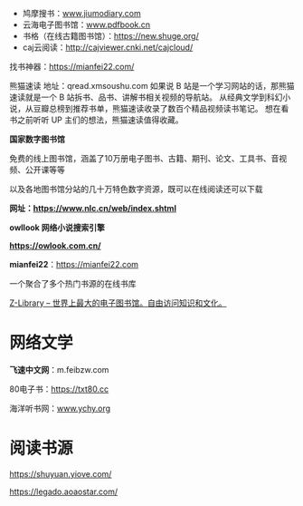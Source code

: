 - 鸠摩搜书：www.jiumodiary.com
- 云海电子图书馆：www.pdfbook.cn
- 书格（在线古籍图书馆）：https://new.shuge.org/
- caj云阅读：http://cajviewer.cnki.net/cajcloud/

找书神器：https://mianfei22.com/

熊猫速读
地址：qread.xmsoushu.com
如果说 B 站是一个学习网站的话，那熊猫速读就是一个 B 站拆书、品书、讲解书相关视频的导航站。
从经典文学到科幻小说，从豆瓣总榜到推荐书单，熊猫速读收录了数百个精品视频读书笔记。
想在看书之前听听 UP 主们的想法，熊猫速读值得收藏。

**国家数字图书馆**

免费的线上图书馆，涵盖了10万册电子图书、古籍、期刊、论文、工具书、音视频、公开课等等

以及各地图书馆分站的几十万特色数字资源，既可以在线阅读还可以下载

**网址：https://www.nlc.cn/web/index.shtml**

**owllook 网络小说搜索引擎**

**https://owlook.com.cn/**

**mianfei22**：https://mianfei22.com

一个聚合了多个热门书源的在线书库

[Z-Library – 世界上最大的电子图书馆。自由访问知识和文化。](https://zh.z-lib.fm/?ts=0501)



# 网络文学

**飞速中文网**：m.feibzw.com

80电子书：https://txt80.cc 

海洋听书网：www.ychy.org

# 阅读书源

https://shuyuan.yiove.com/

https://legado.aoaostar.com/
